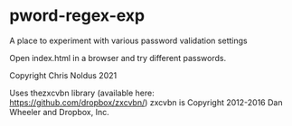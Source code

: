# pword-regex-exp
A place to experiment with various password validation settings

Open index.html in a browser and try different passwords.

Copyright Chris Noldus 2021

Uses thezxcvbn library (available here: https://github.com/dropbox/zxcvbn/) zxcvbn is Copyright 2012-2016 Dan Wheeler and Dropbox, Inc.